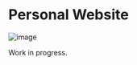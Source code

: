 # Personal Website

![image](https://github.com/user-attachments/assets/d54c9b23-8fa4-46b6-b23a-34d8a3a93347)

Work in progress.
